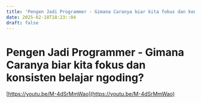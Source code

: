 ```yaml
---
title: 'Pengen Jadi Programmer - Gimana Caranya biar kita fokus dan konsisten belajar ngoding?'
date: 2025-02-18T18:23::04
draft: false
---
```


# Pengen Jadi Programmer - Gimana Caranya biar kita fokus dan konsisten belajar ngoding?

[https://youtu.be/M-4dSrMmWao](https://youtu.be/M-4dSrMmWao)
